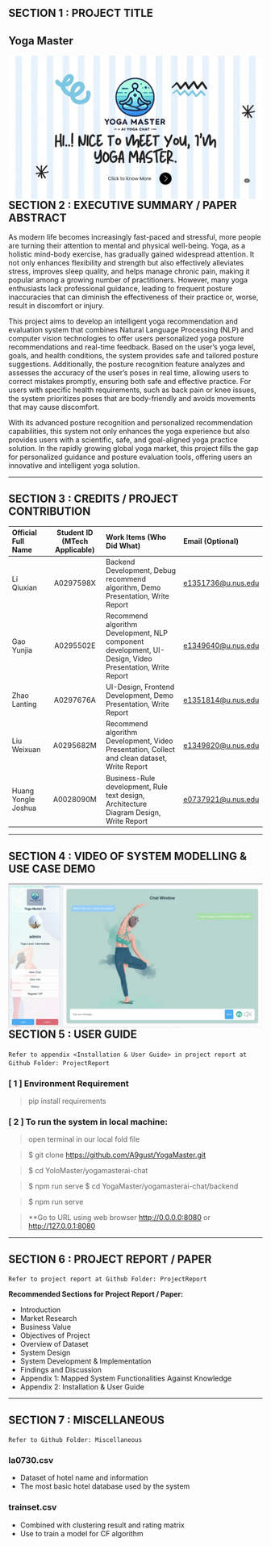 

## SECTION 1 : PROJECT TITLE
## Yoga Master

<img src="SystemCode/static/79c27c4f40e3e4f8845ec711b09953c.png"
     style="float: left; margin-right: 0px;" />

---

## SECTION 2 : EXECUTIVE SUMMARY / PAPER ABSTRACT
As modern life becomes increasingly fast-paced and stressful, more people are turning their attention to mental and physical well-being. Yoga, as a holistic mind-body exercise, has gradually gained widespread attention. It not only enhances flexibility and strength but also effectively alleviates stress, improves sleep quality, and helps manage chronic pain, making it popular among a growing number of practitioners. However, many yoga enthusiasts lack professional guidance, leading to frequent posture inaccuracies that can diminish the effectiveness of their practice or, worse, result in discomfort or injury.

This project aims to develop an intelligent yoga recommendation and evaluation system that combines Natural Language Processing (NLP) and computer vision technologies to offer users personalized yoga posture recommendations and real-time feedback. Based on the user’s yoga level, goals, and health conditions, the system provides safe and tailored posture suggestions. Additionally, the posture recognition feature analyzes and assesses the accuracy of the user’s poses in real time, allowing users to correct mistakes promptly, ensuring both safe and effective practice. For users with specific health requirements, such as back pain or knee issues, the system prioritizes poses that are body-friendly and avoids movements that may cause discomfort.

With its advanced posture recognition and personalized recommendation capabilities, this system not only enhances the yoga experience but also provides users with a scientific, safe, and goal-aligned yoga practice solution. In the rapidly growing global yoga market, this project fills the gap for personalized guidance and posture evaluation tools, offering users an innovative and intelligent yoga solution.


---

## SECTION 3 : CREDITS / PROJECT CONTRIBUTION

| Official Full Name  | Student ID (MTech Applicable)  | Work Items (Who Did What) | Email (Optional) |
| :------------ |:---------------:| :-----| :-----|
| Li Qiuxian | A0297598X | Backend Development, Debug recommend algorithm, Demo Presentation, Write Report| e1351736@u.nus.edu |
| Gao Yunjia | A0295502E | Recommend algorithm Development, NLP component development, UI-Design, Video Presentation, Write Report| e1349640@u.nus.edu  |
| Zhao Lanting | A0297676A | UI-Design, Frontend Development, Demo Presentation, Write Report| e1351814@u.nus.edu |
| Liu Weixuan | A0295682M | Recommend algorithm Development, Video Presentation, Collect and clean dataset, Write Report| e1349820@u.nus.edu |
| Huang Yongle Joshua | A0028090M | Business-Rule development, Rule text design, Architecture Diagram Design, Write Report| e0737921@u.nus.edu |

---

## SECTION 4 : VIDEO OF SYSTEM MODELLING & USE CASE DEMO

<img src="Video/video.png"
     style="float: left; margin-right: 0px;" />

---

## SECTION 5 : USER GUIDE

`Refer to appendix <Installation & User Guide> in project report at Github Folder: ProjectReport`

### [ 1 ] Environment Requirement

> pip install requirements


### [ 2 ] To run the system in local machine:

> open terminal in our local fold file

> $ git clone https://github.com/A9gust/YogaMaster.git

> $ cd YoloMaster/yogamasterai-chat

> $ npm run serve
> $ cd YogaMaster/yogamasterai-chat/backend

> $ npm run serve

> **Go to URL using web browser http://0.0.0.0:8080 or http://127.0.0.1:8080

---
## SECTION 6 : PROJECT REPORT / PAPER

`Refer to project report at Github Folder: ProjectReport`

**Recommended Sections for Project Report / Paper:**
- Introduction
- Market Research
- Business Value
- Objectives of Project
- Overview of Dataset
- System Design
- System Development & Implementation
- Findings and Discussion
- Appendix 1: Mapped System Functionalities Against Knowledge
- Appendix 2: Installation & User Guide

---
## SECTION 7 : MISCELLANEOUS

`Refer to Github Folder: Miscellaneous`

### la0730.csv
* Dataset of hotel name and information
* The most basic hotel database used by the system
### trainset.csv
* Combined with clustering result and rating matrix
* Use to train a model for CF algorithm


